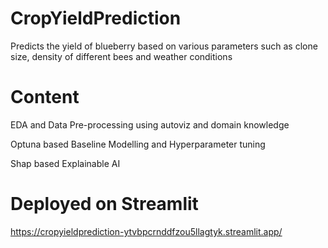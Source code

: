 # CropYieldPrediction
Predicts the yield of blueberry based on various parameters such as clone size, density of different bees and weather conditions

# Content
EDA and Data Pre-processing using autoviz and domain knowledge

Optuna based Baseline Modelling and Hyperparameter tuning

Shap based Explainable AI

# Deployed on Streamlit
https://cropyieldprediction-ytvbpcrnddfzou5llagtyk.streamlit.app/
